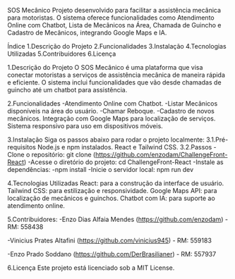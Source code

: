 SOS Mecânico
Projeto desenvolvido para facilitar a assistência mecânica para motoristas. O sistema oferece funcionalidades como Atendimento Online com Chatbot, Lista de Mecânicos na Área, Chamada de Guincho e Cadastro de Mecânicos, integrando Google Maps e IA.

Índice
1.Descrição do Projeto
2.Funcionalidades
3.Instalação
4.Tecnologias Utilizadas
5.Contribuidores
6.Licença

1.Descrição do Projeto
O SOS Mecânico é uma plataforma que visa conectar motoristas a serviços de assistência mecânica de maneira rápida e eficiente. O sistema inclui funcionalidades que vão desde chamadas de guincho até um chatbot para assistência.

2.Funcionalidades
-Atendimento Online com Chatbot.
-Listar Mecânicos disponíveis na área do usuário.
-Chamar Reboque.
-Cadastro de novos mecânicos.
Integração com Google Maps para localização de serviços.
Sistema responsivo para uso em dispositivos móveis.

3.Instalação
Siga os passos abaixo para rodar o projeto localmente:
3.1.Pré-requisitos
Node.js e npm instalados.
React e Tailwind CSS.
3.2.Passos
-Clone o repositório:
git clone (https://github.com/enzodam/ChallengeFront-React)
-Acesse o diretório do projeto:
cd ChallengeFront-React
-Instale as dependências:
-npm install
-Inicie o servidor local:
npm run dev

4.Tecnologias Utilizadas
React: para a construção da interface de usuário.
Tailwind CSS: para estilização e responsividade.
Google Maps API: para localização de mecânicos e guinchos.
Chatbot com IA: para suporte ao atendimento online.

5.Contribuidores:
-Enzo Dias Alfaia Mendes (https://github.com/enzodam) - RM: 558438

-Vinicius Prates Altafini (https://github.com/vinicius945) - RM: 559183

-Enzo Prado Soddano (https://github.com/DerBrasilianer) - RM: 557937

6.Licença
Este projeto está licenciado sob a MIT License.
